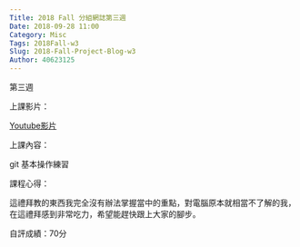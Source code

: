 ```yaml
---
Title: 2018 Fall 分組網誌第三週
Date: 2018-09-28 11:00
Category: Misc
Tags: 2018Fall-w3
Slug: 2018-Fall-Project-Blog-w3
Author: 40623125
---
```


第三週

<!-- PELICAN_END_SUMMARY -->

上課影片：

[Youtube影片](https://www.youtube.com/watch?v=158Ir6Mni60)

上課內容：

git 基本操作練習

課程心得：

這禮拜教的東西我完全沒有辦法掌握當中的重點，對電腦原本就相當不了解的我，在這禮拜感到非常吃力，希望能趕快跟上大家的腳步。

自評成績：70分
